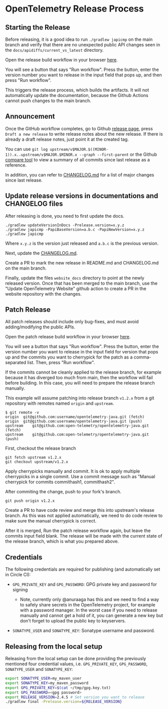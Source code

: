 # OpenTelemetry Release Process

## Starting the Release

Before releasing, it is a good idea to run `./gradlew japicmp` on the main branch
and verify that there are no unexpected public API changes seen in the `docs/apidiffs/current_vs_latest`
directory.

Open the release build workflow in your browser [here](https://github.com/open-telemetry/opentelemetry-java/actions/workflows/release-build.yml).

You will see a button that says "Run workflow". Press the button, enter the version number you want
to release in the input field that pops up, and then press "Run workflow".

This triggers the release process, which builds the artifacts. It will not automatically update the 
documentation, because the Github Actions cannot push changes to the main branch.

## Announcement
   
Once the GitHub workflow completes, go to Github [release
page](https://github.com/open-telemetry/opentelemetry-java/releases), press
`Draft a new release` to write release notes about the new release. If there is already a draft
release notes, just point it at the created tag.

You can use `git log upstream/v$MAJOR.$((MINOR-1)).x..upstream/v$MAJOR.$MINOR.x --graph --first-parent`
or the Github [compare tool](https://github.com/open-telemetry/opentelemetry-java/compare/)
to view a summary of all commits since last release as a reference.

In addition, you can refer to
[CHANGELOG.md](https://github.com/open-telemetry/opentelemetry-java/blob/main/CHANGELOG.md)
for a list of major changes since last release.

## Update release versions in documentations and CHANGELOG files

After releasing is done, you need to first update the docs.

```
./gradlew updateVersionInDocs -Prelease.version=x.y.z
./gradlew japicmp -PapiBaseVersion=a.b.c -PapiNewVersion=x.y.z
./gradlew japicmp
```

Where `x.y.z` is the version just released and `a.b.c` is the previous version.

Next, update the
[CHANGELOG.md](https://github.com/open-telemetry/opentelemetry-java/blob/main/CHANGELOG.md).

Create a PR to mark the new release in README.md and CHANGELOG.md on the main branch.

Finally, update the files `website_docs` directory to point at the newly released version. Once that has
been merged to the main branch, use the "Update OpenTelemetry Website" github action to create a PR 
in the website repository with the changes.

## Patch Release

All patch releases should include only bug-fixes, and must avoid
adding/modifying the public APIs. 

Open the patch release build workflow in your browser [here](https://github.com/open-telemetry/opentelemetry-java/actions/workflows/patch-release-build.yml).

You will see a button that says "Run workflow". Press the button, enter the version number you want
to release in the input field for version that pops up and the commits you want to cherrypick for the
patch as a comma-separated list. Then, press "Run workflow".

If the commits cannot be cleanly applied to the release branch, for example because it has diverged
too much from main, then the workflow will fail before building. In this case, you will need to
prepare the release branch manually.

This example will assume patching into release branch `v1.2.x` from a git repository with remotes
named `origin` and `upstream`.

```
$ git remote -v
origin	git@github.com:username/opentelemetry-java.git (fetch)
origin	git@github.com:username/opentelemetry-java.git (push)
upstream	git@github.com:open-telemetry/opentelemetry-java.git (fetch)
upstream	git@github.com:open-telemetry/opentelemetry-java.git (push)
```

First, checkout the release branch

```
git fetch upstream v1.2.x
git checkout upstream/v1.2.x
```

Apply cherrypicks manually and commit. It is ok to apply multiple cherrypicks in a single commit.
Use a commit message such as "Manual cherrypick for commits commithash1, commithash2".

After commiting the change, push to your fork's branch.

```
git push origin v1.2.x
```

Create a PR to have code review and merge this into upstream's release branch. As this was not
applied automatically, we need to do code review to make sure the manual cherrypick is correct.

After it is merged, Run the patch release workflow again, but leave the commits input field blank.
The release will be made with the current state of the release branch, which is what you prepared
above.

## Credentials

The following credentials are required for publishing (and automatically set in Circle CI):

* `GPG_PRIVATE_KEY` and `GPG_PASSWORD`: GPG private key and password for signing
  - Note, currently only @anuraaga has this and we need to find a way to safely share secrets in the
    OpenTelemetry project, for example with a password manager. In the worst case if you need to
    release manually and cannot get a hold of it, you can generate a new key but don't forget to
    upload the public key to keyservers.

* `SONATYPE_USER` and `SONATYPE_KEY`: Sonatype username and password.

## Releasing from the local setup

Releasing from the local setup can be done providing the previously mentioned four credential values, i.e.
`GPG_PRIVATE_KEY`, `GPG_PASSWORD`, `SONATYPE_USER` and `SONATYPE_KEY`:

```sh
export SONATYPE_USER=my_maven_user
export SONATYPE_KEY=my_maven_password
export GPG_PRIVATE_KEY=$(cat ~/tmp/gpg.key.txt)
export GPG_PASSWORD=<gpg password>
export RELEASE_VERSION=2.4.5 # Set version you want to release
./gradlew final -Prelease.version=${RELEASE_VERSION}
```
